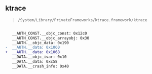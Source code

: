 ## ktrace

> `/System/Library/PrivateFrameworks/ktrace.framework/ktrace`

```diff

   __AUTH_CONST.__objc_const: 0x12c0
   __AUTH_CONST.__objc_arrayobj: 0x30
   __AUTH.__objc_data: 0x190
-  __AUTH.__data: 0x1060
+  __AUTH.__data: 0x1068
   __DATA.__objc_ivar: 0x10
   __DATA.__data: 0xc58
   __DATA.__crash_info: 0x40

```
